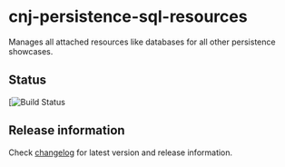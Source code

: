 # cnj-persistence-sql-resources

Manages all attached resources like databases for all other persistence showcases.

## Status

[![Build Status](https://codebuild.eu-west-1.amazonaws.com/badges?uuid=eyJlbmNyeXB0ZWREYXRhIjoib1ZQL1ZBVzRQRWVjQlo2NXlKSHNLZWtiSU9FR09TeE1oSVRkU2VxSGJEM3RlS2V6bkQ5S3ArSCtySEx1R2g4QmZ0SWd4TXFsVEEyV2I1ZVBLSnhlU09BPSIsIml2UGFyYW1ldGVyU3BlYyI6IlM2R3pGdWs3Qm5SQm9ueVIiLCJtYXRlcmlhbFNldFNlcmlhbCI6MX0%3D&branch=main)

## Release information

Check [changelog](changelog.md) for latest version and release information.
